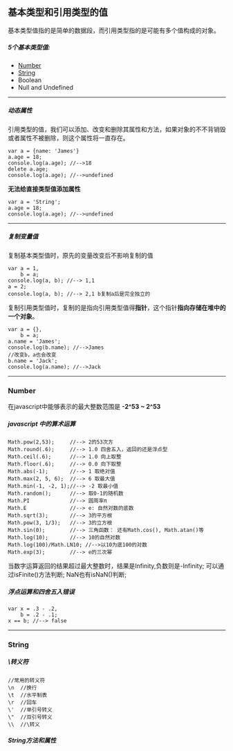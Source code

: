 ## 基本类型和引用类型的值
  基本类型值指的是简单的数据段，而引用类型指的是可能有多个值构成的对象。

##### 5个基本类型值:
- [Number](#number)
- [String](#string)
- Boolean
- Null and Undefined

---
##### 动态属性

引用类型的值，我们可以添加、改变和删除其属性和方法，如果对象的不不背销毁或者属性不被删除，则这个属性将一直存在。

```
var a = {name: 'James'}
a.age = 18;
console.log(a.age); //-->18
delete a.age;
console.log(a.age); //-->undefined
```
**无法给直接类型值添加属性**

```
var a = 'String';
a.age = 18;
console.log(a.age); //-->undefined
```

---

##### 复制变量值
复制基本类型值时，原先的变量改变后不影响复制的值

```
var a = 1,
    b = a;
console.log(a, b); //--> 1,1
a = 2;
console.log(a, b); //--> 2,1 b复制a后是完全独立的
```
复制引用类型值时，复制的是指向引用类型值得**指针**，这个指针**指向存储在堆中的一个对象**。

```
var a = {},
    b = a;
a.name = 'James';
console.log(b.name); //-->James
//改变b，a也会改变
b.name = 'Jack';
console.log(a.name); //-->Jack
```
---

### Number
在javascript中能够表示的最大整数范围是 **-2^53 ~ 2^53**
##### javascript 中的算术运算

```
Math.pow(2,53);     //--> 2的53次方
Math.round(.6);     //--> 1.0 四舍五入，返回的还是浮点型
Math.ceil(.6);      //--> 1.0 向上取整
Math.floor(.6);     //--> 0.0 向下取整
Math.abs(-1);       //--> 1 取绝对值
Math.max(2, 5, 6);  //--> 6 取最大值
Math.min(-1, -2, 1);//--> -2 取最小值
Math.random();      //--> 取0-1的随机数
Math.PI             //--> 圆周率π
Math.E              //--> e: 自然对数的底数
Math.sqrt(3);       //--> 3的平方根
Math.pow(3, 1/3);   //--> 3的立方根
Math.sin(0);        //--> 三角函数： 还有Math.cos(), Math.atan()等
Math.log(10);       //--> 10的自然对数
Math.log(100)/Math.LN10; //-->以10为底100的对数
Math.exp(3);        //--> e的三次幂

```
当数字运算返回的结果超过最大整数时，结果是Infinity,负数则是-Infinity;
可以通过isFinite()方法判断;
NaN也有isNaN()判断;

##### 浮点运算和四舍五入错误

```
var x = .3 - .2,
    b = .2 - .1;
x == b; //--> false

```

---
### String

##### \转义符
```
//常用的转义符
\n  //换行
\t  //水平制表
\r  //回车
\'  //单引号转义
\"  //双引号转义
\\  //\转义

```

##### String方法和属性